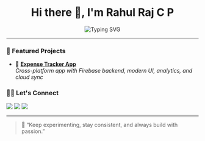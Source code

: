 <h1 align="center">Hi there 👋, I'm Rahul Raj C P</h1>

<p align="center">
  <img src="https://readme-typing-svg.demolab.com?font=Fira+Code&weight=600&pause=1000&color=00ADB5&center=true&vCenter=true&width=435&lines=Creative+Flutter+Developer;Passionate+Tech+Explorer;Problem+Solver+with+Purpose" alt="Typing SVG" />
</p>

---



### 📌 Featured Projects

- 🚀 [**Expense Tracker App**](https://github.com/rahulrajcp/expense-tracker)  
  _Cross-platform app with Firebase backend, modern UI, analytics, and cloud sync_



### 🧑‍💼 Let's Connect

<p>
  <a href="https://www.linkedin.com/in/raaahul"><img src="https://img.shields.io/badge/-Rahul%20Raj%20C%20P-blue?style=for-the-badge&logo=Linkedin&logoColor=white&link=https://www.linkedin.com/in/raaahul"/></a>
  <a href="mailto:rahulrajofficial1@gmail.com"><img src="https://img.shields.io/badge/-raj319720@gmail.com-c14438?style=for-the-badge&logo=Gmail&logoColor=white"/></a>
  <a href="https://github.com/raaahul2003"><img src="https://img.shields.io/badge/-rahulrajcp-black?style=for-the-badge&logo=github&logoColor=white"/></a>
</p>

---


> 💬 “Keep experimenting, stay consistent, and always build with passion.”

